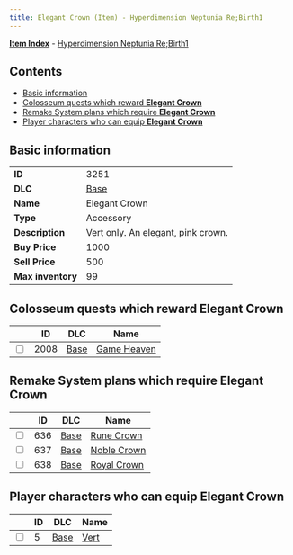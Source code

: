 ```yaml
---
title: Elegant Crown (Item) - Hyperdimension Neptunia Re;Birth1
---
```


[**Item Index**](/neptunia/rb1/item/index.html) - [Hyperdimension Neptunia Re;Birth1](/neptunia/rb1)

## Contents

- [Basic information](#basic-information)
- [Colosseum quests which reward **Elegant Crown**](#colosseum-quests-which-reward-elegant-crown)
- [Remake System plans which require **Elegant Crown**](#remake-system-plans-which-require-elegant-crown)
- [Player characters who can equip **Elegant Crown**](#player-characters-who-can-equip-elegant-crown)
## Basic information

|   |   |
| -- | -- |
| **ID** | 3251 |
| **DLC** | [Base](/neptunia/rb1/dlc/1-base.html) |
| **Name** | Elegant Crown |
| **Type** | Accessory |
| **Description** | Vert only. An elegant, pink crown. |
| **Buy Price** | 1000 |
| **Sell Price** | 500 |
| **Max inventory** | 99 |


## Colosseum quests which reward **Elegant Crown**

|    | ID | DLC | Name |
| -- | -- | --- | ---- |
| <input type="checkbox" id="rb1-colosseum-1-2008" class="trackbox" /> | 2008 | [Base](/neptunia/rb1/dlc/1-base.html) | [Game Heaven](/neptunia/rb1/colosseum/1-2008-game-heaven.html) |


## Remake System plans which require **Elegant Crown**

|    | ID | DLC | Name |
| -- | -- | --- | ---- |
| <input type="checkbox" id="rb1-quest-1-636" class="trackbox" /> | 636 | [Base](/neptunia/rb1/dlc/1-base.html) | [Rune Crown](/neptunia/rb1/quest/1-636-rune-crown.html) |
| <input type="checkbox" id="rb1-quest-1-637" class="trackbox" /> | 637 | [Base](/neptunia/rb1/dlc/1-base.html) | [Noble Crown](/neptunia/rb1/quest/1-637-noble-crown.html) |
| <input type="checkbox" id="rb1-quest-1-638" class="trackbox" /> | 638 | [Base](/neptunia/rb1/dlc/1-base.html) | [Royal Crown](/neptunia/rb1/quest/1-638-royal-crown.html) |


## Player characters who can equip **Elegant Crown**

|    | ID | DLC | Name |
| -- | -- | --- | ---- |
| <input type="checkbox" id="rb1-player-1-5" class="trackbox" /> | 5 | [Base](/neptunia/rb1/dlc/1-base.html) | [Vert](/neptunia/rb1/player/1-5-vert.html) |
